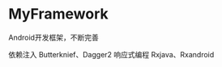 # MyFramework
Android开发框架，不断完善

依赖注入      Butterknief、Dagger2
响应式编程    Rxjava、Rxandroid
              
